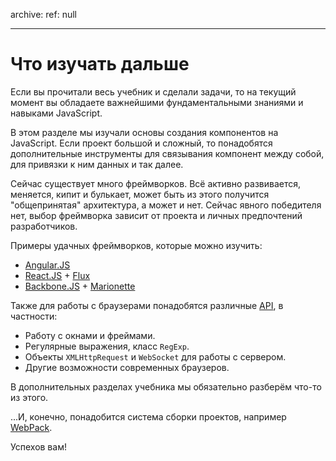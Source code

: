 archive:
  ref: null

---

# Что изучать дальше

Если вы прочитали весь учебник и сделали задачи, то на текущий момент вы обладаете важнейшими фундаментальными знаниями и навыками JavaScript.

В этом разделе мы изучали основы создания компонентов на JavaScript. Если проект большой и сложный, то понадобятся дополнительные инструменты для связывания компонент между собой, для привязки к ним данных и так далее.

Сейчас существует много фреймворков. Всё активно развивается, меняется, кипит и булькает, может быть из этого получится "общепринятая" архитектура, а может и нет. Сейчас явного победителя нет, выбор фреймворка зависит от проекта и личных предпочтений разработчиков.

Примеры удачных фреймворков, которые можно изучить:

- [Angular.JS](http://angularjs.org)
- [React.JS](http://facebook.github.io/react/) + [Flux](http://facebook.github.io/flux/)
- [Backbone.JS](http://backbonejs.org/) + [Marionette](http://marionettejs.com/)

Также для работы с браузерами понадобятся различные [API](https://ru.wikipedia.org/wiki/%D0%98%D0%BD%D1%82%D0%B5%D1%80%D1%84%D0%B5%D0%B9%D1%81_%D0%BF%D1%80%D0%BE%D0%B3%D1%80%D0%B0%D0%BC%D0%BC%D0%B8%D1%80%D0%BE%D0%B2%D0%B0%D0%BD%D0%B8%D1%8F_%D0%BF%D1%80%D0%B8%D0%BB%D0%BE%D0%B6%D0%B5%D0%BD%D0%B8%D0%B9), в частности:

- Работу с окнами и фреймами.
- Регулярные выражения, класс `RegExp`.
- Объекты `XMLHttpRequest` и `WebSocket` для работы с сервером.
- Другие возможности современных браузеров.

В дополнительных разделах учебника мы обязательно разберём что-то из этого.

...И, конечно, понадобится система сборки проектов, например [WebPack](http://webpack.github.io/).

Успехов вам!
